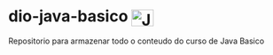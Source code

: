 # dio-java-basico  <img align="center" alt="Java" height="30" width="40" src="https://cdn.jsdelivr.net/gh/devicons/devicon/icons/java/java-original.svg"/>
Repositorio para armazenar todo o conteudo do curso de Java Basico
